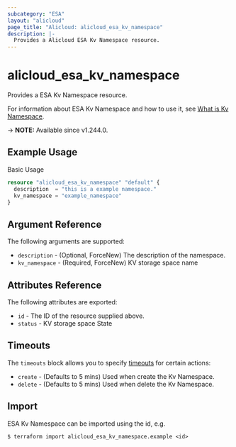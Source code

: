 ```yaml
---
subcategory: "ESA"
layout: "alicloud"
page_title: "Alicloud: alicloud_esa_kv_namespace"
description: |-
  Provides a Alicloud ESA Kv Namespace resource.
---
```


# alicloud_esa_kv_namespace

Provides a ESA Kv Namespace resource.



For information about ESA Kv Namespace and how to use it, see [What is Kv Namespace](https://next.api.alibabacloud.com/document/ESA/2024-09-10/CreateKvNamespace).

-> **NOTE:** Available since v1.244.0.

## Example Usage

Basic Usage

```terraform
resource "alicloud_esa_kv_namespace" "default" {
  description  = "this is a example namespace."
  kv_namespace = "example_namespace"
}
```

## Argument Reference

The following arguments are supported:
* `description` - (Optional, ForceNew) The description of the namespace.
* `kv_namespace` - (Required, ForceNew) KV storage space name

## Attributes Reference

The following attributes are exported:
* `id` - The ID of the resource supplied above.
* `status` - KV storage space State

## Timeouts

The `timeouts` block allows you to specify [timeouts](https://www.terraform.io/docs/configuration-0-11/resources.html#timeouts) for certain actions:
* `create` - (Defaults to 5 mins) Used when create the Kv Namespace.
* `delete` - (Defaults to 5 mins) Used when delete the Kv Namespace.

## Import

ESA Kv Namespace can be imported using the id, e.g.

```shell
$ terraform import alicloud_esa_kv_namespace.example <id>
```
